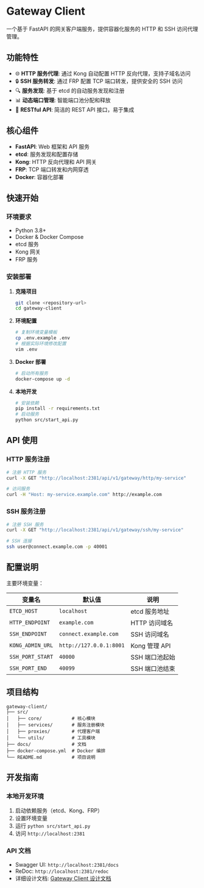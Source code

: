 # Gateway Client

一个基于 FastAPI 的网关客户端服务，提供容器化服务的 HTTP 和 SSH 访问代理管理。

## 功能特性

- 🌐 **HTTP 服务代理**: 通过 Kong 自动配置 HTTP 反向代理，支持子域名访问
- 🔒 **SSH 服务转发**: 通过 FRP 配置 TCP 端口转发，提供安全的 SSH 访问
- 🔍 **服务发现**: 基于 etcd 的自动服务发现和注册
- 📊 **动态端口管理**: 智能端口池分配和释放
- 🚀 **RESTful API**: 简洁的 REST API 接口，易于集成

## 核心组件

- **FastAPI**: Web 框架和 API 服务
- **etcd**: 服务发现和配置存储
- **Kong**: HTTP 反向代理和 API 网关
- **FRP**: TCP 端口转发和内网穿透
- **Docker**: 容器化部署

## 快速开始

### 环境要求

- Python 3.8+
- Docker & Docker Compose
- etcd 服务
- Kong 网关
- FRP 服务

### 安装部署

1. **克隆项目**
   ```bash
   git clone <repository-url>
   cd gateway-client
   ```

2. **环境配置**
   ```bash
   # 复制环境变量模板
   cp .env.example .env
   # 根据实际环境修改配置
   vim .env
   ```

3. **Docker 部署**
   ```bash
   # 启动所有服务
   docker-compose up -d
   ```

4. **本地开发**
   ```bash
   # 安装依赖
   pip install -r requirements.txt
   # 启动服务
   python src/start_api.py
   ```

## API 使用

### HTTP 服务注册
```bash
# 注册 HTTP 服务
curl -X GET "http://localhost:2381/api/v1/gateway/http/my-service"

# 访问服务
curl -H "Host: my-service.example.com" http://example.com
```

### SSH 服务注册
```bash
# 注册 SSH 服务
curl -X GET "http://localhost:2381/api/v1/gateway/ssh/my-service"

# SSH 连接
ssh user@connect.example.com -p 40001
```

## 配置说明

主要环境变量：

| 变量名 | 默认值 | 说明 |
|--------|--------|------|
| `ETCD_HOST` | `localhost` | etcd 服务地址 |
| `HTTP_ENDPOINT` | `example.com` | HTTP 访问域名 |
| `SSH_ENDPOINT` | `connect.example.com` | SSH 访问域名 |
| `KONG_ADMIN_URL` | `http://127.0.0.1:8001` | Kong 管理 API |
| `SSH_PORT_START` | `40000` | SSH 端口池起始 |
| `SSH_PORT_END` | `40099` | SSH 端口池结束 |

## 项目结构

```
gateway-client/
├── src/
│   ├── core/           # 核心模块
│   ├── services/       # 服务注册模块
│   ├── proxies/        # 代理客户端
│   └── utils/          # 工具模块
├── docs/               # 文档
├── docker-compose.yml  # Docker 编排
└── README.md           # 项目说明
```

## 开发指南

### 本地开发环境

1. 启动依赖服务（etcd、Kong、FRP）
2. 设置环境变量
3. 运行 `python src/start_api.py`
4. 访问 `http://localhost:2381`

### API 文档

- Swagger UI: `http://localhost:2381/docs`
- ReDoc: `http://localhost:2381/redoc`
- 详细设计文档: [Gateway Client 设计文档](docs/gateway-client.md)
